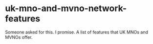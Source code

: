# uk-mno-and-mvno-network-features
Someone asked for this. I promise. A list of features that UK MNOs and MVNOs offer.
